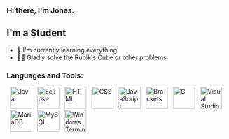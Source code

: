 ### Hi there, I'm Jonas.

## I'm a Student
- 🌱 I'm currently learning everything
- 🧙‍♂️ Gladly solve the Rubik's Cube or other problems

### Languages and Tools:
<div style="text-algin: left">
    <img style="margin-left: 8px; " alt="Java" height="50px" src="https://upload.wikimedia.org/wikipedia/de/e/e1/Java-Logo.svg">
    <img style="margin-left: 8px; " alt="Eclipse" height="50px" src="https://upload.wikimedia.org/wikipedia/commons/d/d0/Eclipse-Luna-Logo.svg">
    <img style="margin-left: 8px; " alt="HTML" height="50px" src="https://upload.wikimedia.org/wikipedia/commons/6/61/HTML5_logo_and_wordmark.svg">
    <img style="margin-left: 8px; " alt="CSS" height="50px" src="https://upload.wikimedia.org/wikipedia/commons/d/d5/CSS3_logo_and_wordmark.svg">
    <img style="margin-left: 8px; " alt="JavaScript" height="50px" src="https://upload.wikimedia.org/wikipedia/commons/9/99/Unofficial_JavaScript_logo_2.svg">
    <img style="margin-left: 8px; " alt="Brackets" height="50px" src="https://upload.wikimedia.org/wikipedia/commons/4/4c/Brackets_Icon.svg">
    <img style="margin-left: 8px; " alt="C" height="50px" src="https://upload.wikimedia.org/wikipedia/commons/3/35/The_C_Programming_Language_logo.svg">
    <img style="margin-left: 8px; " alt="Visual Studio Code" height="50px" src="https://upload.wikimedia.org/wikipedia/commons/2/2d/Visual_Studio_Code_1.18_icon.svg">
    <img style="margin-left: 8px; " alt="MariaDB" height="50px" src="https://upload.wikimedia.org/wikipedia/commons/c/c9/MariaDB_Logo.png">
    <img style="margin-left: 8px; " alt="MySQL" height="50px" src="https://upload.wikimedia.org/wikipedia/de/d/dd/MySQL_logo.svg">
    <img style="margin-left: 8px; " alt="Windows Terminal" height="50px" src="https://upload.wikimedia.org/wikipedia/commons/0/01/Windows_Terminal_Logo_256x256.png">
</div>

<!---
Jonas-hamburg/Jonas-hamburg is a ✨ special ✨ repository because its `README.md` (this file) appears on your GitHub profile.
You can click the Preview link to take a look at your changes.
--->
